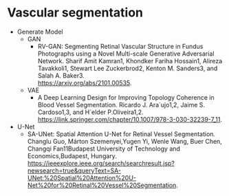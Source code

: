 # Vascular segmentation
* Generate Model
  * GAN
     * RV-GAN: Segmenting Retinal Vascular Structure in Fundus Photographs using a Novel Multi-scale Generative Adversarial Network.
       Sharif Amit Kamran1, Khondker Fariha Hossain1, Alireza Tavakkoli1, Stewart    Lee Zuckerbrod2, Kenton M. Sanders3, and Salah A. Baker3.  
       https://arxiv.org/abs/2101.00535.  
  * VAE
     * A Deep Learning Design for Improving Topology Coherence in Blood Vessel Segmentation. 
       Ricardo J. Ara´ujo1,2, Jaime S. Cardoso1,3, and H´elder P.Oliveira1,2.  
       https://link.springer.com/chapter/10.1007/978-3-030-32239-7_11. 
* U-Net
  * SA-UNet: Spatial Attention U-Net for Retinal Vessel Segmentation.
    Changlu Guo, Márton Szemenyei,Yugen Yi, Wenle Wang, Buer Chen, Changqi Fan11Budapest University of Technology and Economics,Budapest, Hungary.
    https://ieeexplore.ieee.org/search/searchresult.jsp?newsearch=true&queryText=SA-UNet:%20Spatial%20Attention%20U-Net%20for%20Retinal%20Vessel%20Segmentation.
 
